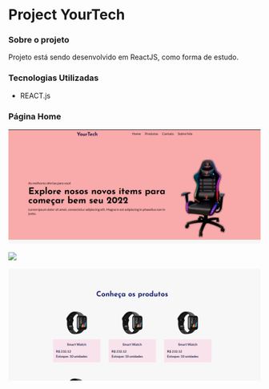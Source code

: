 # Project YourTech

### Sobre o projeto
Projeto está sendo desenvolvido em ReactJS, como forma de estudo.

### Tecnologias Utilizadas
 * REACT.js

### Página Home
<p>
  <img  src="./public/ImageOne.png">
</p>

<p>
  <img  src="./public/ImageTwo.png.png">
</p>

<p>
  <img  src="./public/ImageThree.png">
</p>